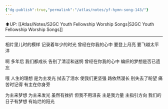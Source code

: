 ```yaml
---
{"dg-publish":true,"permalink":"/atlas/notes/yf-hymn-song-143/"}
---
```


⬆️UP: [[Atlas/Notes/S2GC Youth Fellowship Worship Songs\|S2GC Youth Fellowship Worship Songs]]

---


相片里儿时的模样
记录着年少的时光
曾经在你我的心中
要登上月亮 要飞越太平洋

啊 多年后 我们都成长
告别了清涩和迷惘
曾经在你我的心中 
编织的梦想是否已遗忘

哦 人生的理想 是为主发光
拭去了泪水 使我们更坚强
路依然漫长 别失去了盼望
痛苦时记得 有主在你身旁

为主来梦想 为主来发光
虽然有挫折 但我不用沮丧
主是我力量 主指引方向
我们的日子有梦想 有灿烂的阳光